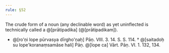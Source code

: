 ```yaml
---
rule: §52
---
```


The crude form of a noun (any declinable word) as yet uninflected is technically called a @[prātipadika] (@[prātipadikam]).

- @[ro'ṇi lope pūrvasya dīrgho'ṇaḥ] Pāṇ. VIII. 3. 14. S. S. 114.
  † @[saitadoḥ su lope'koranaṃsamāse hali] Pāṇ. @[lope ca] Vārt. Pāṇ. VI. 1. 132, 134.